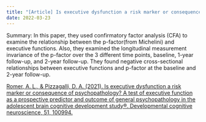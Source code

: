 ```yaml
---
title: "[Article] Is executive dysfunction a risk marker or consequence of psychopathology? A test of executive function as a prospective predictor and outcome of general psychopathology in the adolescent brain cognitive development study"
date: 2022-03-23
---
```


Summary: In this paper, they used confirmatory factor analysis (CFA) to examine the relationship between the p-factor(from Michelini) and executive functions. Also, they examined the longitudinal measurement invariance of the p-factor over the 3 different time points, baseline, 1-year follow-up, and 2-year follow-up. They found negative cross-sectional relationships between executive functions and p-factor at the baseline and 2-year follow-up.

[Romer, A. L., & Pizzagalli, D. A. (2021). Is executive dysfunction a risk marker or consequence of psychopathology? A test of executive function as a prospective predictor and outcome of general psychopathology in the adolescent brain cognitive development study®. Developmental cognitive neuroscience, 51, 100994.](https://www.sciencedirect.com/science/article/pii/S1878929321000840)
